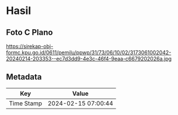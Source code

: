 # Hasil

## Foto C Plano

https://sirekap-obj-formc.kpu.go.id/0611/pemilu/ppwp/31/73/06/10/02/3173061002042-20240214-203353--ec7d3dd9-4e3c-46f4-9eaa-c6679202026a.jpg


## Metadata

| Key        | Value               |
| ---------- | ------------------- |
| Time Stamp | 2024-02-15 07:00:44 |



